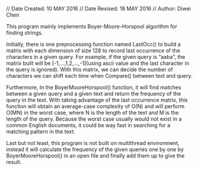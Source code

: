 // Date Created: 10 MAY 2016
// Date Revised: 18 MAY 2016
// Author: Diwei Chen

This program mainly implements Boyer-Moore-Horspool algorithm for finding strings. 

Initially, there is one preprocessing function named LastOcc() to build a matrix with each dimension of size 128 to record last occurrence of the characters in a given query. For example, if the given query is “aaba”, the matrix built will be [-1,…,1,2,…,-1](using ascii value and the last character in the query is ignored). With this matrix, we can decide the number of characters we can shift each time when Compare() between text and query.

Furthermore, In the BoyerMooreHorspool() function, it will find matches between a given query and a given text and return the frequency of the query in the text. With taking advantage of the last occurrence matrix, this function will obtain an average-case complexity of O(N) and will perform O(MN) in the worst case, where N is the length of the text and M is the length of the query. Because the worst case usually would not exist in a common English documents, it could be way fast in searching for a matching pattern in the text.

Last but not least, this program is not built on multithread environment, instead it will calculate the frequency of the given queries one by one by BoyerMooreHorspool() in an open file and finally add them up to give the result.